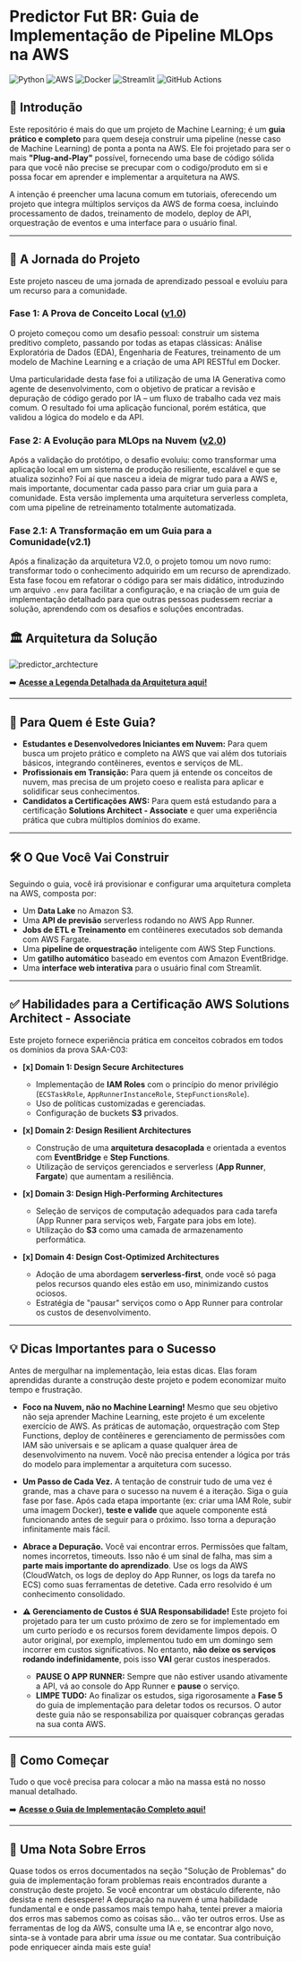 # Predictor Fut BR: Guia de Implementação de Pipeline MLOps na AWS

![Python](https://img.shields.io/badge/Python-3.11-3776AB?style=for-the-badge&logo=python)
![AWS](https://img.shields.io/badge/AWS-232F3E?style=for-the-badge&logo=amazon-aws)
![Docker](https://img.shields.io/badge/Docker-2496ED?style=for-the-badge&logo=docker)
![Streamlit](https://img.shields.io/badge/Streamlit-FF4B4B?style=for-the-badge&logo=streamlit)
![GitHub Actions](https://img.shields.io/badge/GitHub_Actions-2088FF?style=for-the-badge&logo=githubactions&logoColor=white)

## 📖 Introdução

Este repositório é mais do que um projeto de Machine Learning; é um **guia prático e completo** para quem deseja construir uma pipeline (nesse caso de Machine Learning) de ponta a ponta na AWS. Ele foi projetado para ser o mais **"Plug-and-Play"** possível, fornecendo uma base de código sólida para que você não precise se precupar com o codigo/produto em si e possa focar em aprender e implementar a arquitetura na AWS.

A intenção é preencher uma lacuna comum em tutoriais, oferecendo um projeto que integra múltiplos serviços da AWS de forma coesa, incluindo processamento de dados, treinamento de modelo, deploy de API, orquestração de eventos e uma interface para o usuário final.

---

## 🧭 A Jornada do Projeto

Este projeto nasceu de uma jornada de aprendizado pessoal e evoluiu para um recurso para a comunidade.

### Fase 1: A Prova de Conceito Local ([v1.0](https://github.com/bolinhx/predictor_fut_br/releases/tag/v1.0))
O projeto começou como um desafio pessoal: construir um sistema preditivo completo, passando por todas as etapas clássicas: Análise Exploratória de Dados (EDA), Engenharia de Features, treinamento de um modelo de Machine Learning e a criação de uma API RESTful em Docker.

Uma particularidade desta fase foi a utilização de uma IA Generativa como agente de desenvolvimento, com o objetivo de praticar a revisão e depuração de código gerado por IA – um fluxo de trabalho cada vez mais comum. O resultado foi uma aplicação funcional, porém estática, que validou a lógica do modelo e da API.

### Fase 2: A Evolução para MLOps na Nuvem ([v2.0](https://github.com/Bolinhx/predictor_fut_br/releases/tag/v2.0))
Após a validação do protótipo, o desafio evoluiu: como transformar uma aplicação local em um sistema de produção resiliente, escalável e que se atualiza sozinho? Foi aí que nasceu a ideia de migrar tudo para a AWS e, mais importante, documentar cada passo para criar um guia para a comunidade. Esta versão implementa uma arquitetura serverless completa, com uma pipeline de retreinamento totalmente automatizada.

### Fase 2.1: A Transformação em um Guia para a Comunidade(v2.1)
Após a finalização da arquitetura V2.0, o projeto tomou um novo rumo: transformar todo o conhecimento adquirido em um recurso de aprendizado. Esta fase focou em refatorar o código para ser mais didático, introduzindo um arquivo `.env` para facilitar a configuração, e na criação de um guia de implementação detalhado para que outras pessoas pudessem recriar a solução, aprendendo com os desafios e soluções encontradas.

## 🏛️ Arquitetura da Solução

![predictor_archtecture](https://github.com/user-attachments/assets/97ba478b-c136-4adc-9107-701c1dc780ae)


➡️ **[Acesse a Legenda Detalhada da Arquitetura aqui!](./LEGENDA_ARQUITETURA.md)**

---

## 🎯 Para Quem é Este Guia?

* **Estudantes e Desenvolvedores Iniciantes em Nuvem:** Para quem busca um projeto prático e completo na AWS que vai além dos tutoriais básicos, integrando contêineres, eventos e serviços de ML.
* **Profissionais em Transição:** Para quem já entende os conceitos de nuvem, mas precisa de um projeto coeso e realista para aplicar e solidificar seus conhecimentos.
* **Candidatos a Certificações AWS:** Para quem está estudando para a certificação **Solutions Architect - Associate** e quer uma experiência prática que cubra múltiplos domínios do exame.

---

## 🛠️ O Que Você Vai Construir

Seguindo o guia, você irá provisionar e configurar uma arquitetura completa na AWS, composta por:
* Um **Data Lake** no Amazon S3.
* Uma **API de previsão** serverless rodando no AWS App Runner.
* **Jobs de ETL e Treinamento** em contêineres executados sob demanda com AWS Fargate.
* Uma **pipeline de orquestração** inteligente com AWS Step Functions.
* Um **gatilho automático** baseado em eventos com Amazon EventBridge.
* Uma **interface web interativa** para o usuário final com Streamlit.

---

## ✅ Habilidades para a Certificação AWS Solutions Architect - Associate

Este projeto fornece experiência prática em conceitos cobrados em todos os domínios da prova SAA-C03:

- **[x] Domain 1: Design Secure Architectures**
  - Implementação de **IAM Roles** com o princípio do menor privilégio (`ECSTaskRole`, `AppRunnerInstanceRole`, `StepFunctionsRole`).
  - Uso de políticas customizadas e gerenciadas.
  - Configuração de buckets **S3** privados.

- **[x] Domain 2: Design Resilient Architectures**
  - Construção de uma **arquitetura desacoplada** e orientada a eventos com **EventBridge** e **Step Functions**.
  - Utilização de serviços gerenciados e serverless (**App Runner**, **Fargate**) que aumentam a resiliência.

- **[x] Domain 3: Design High-Performing Architectures**
  - Seleção de serviços de computação adequados para cada tarefa (App Runner para serviços web, Fargate para jobs em lote).
  - Utilização do **S3** como uma camada de armazenamento performática.

- **[x] Domain 4: Design Cost-Optimized Architectures**
  - Adoção de uma abordagem **serverless-first**, onde você só paga pelos recursos quando eles estão em uso, minimizando custos ociosos.
  - Estratégia de "pausar" serviços como o App Runner para controlar os custos de desenvolvimento.

---

## 💡 Dicas Importantes para o Sucesso

Antes de mergulhar na implementação, leia estas dicas. Elas foram aprendidas durante a construção deste projeto e podem economizar muito tempo e frustração.

* **Foco na Nuvem, não no Machine Learning!**
    Mesmo que seu objetivo não seja aprender Machine Learning, este projeto é um excelente exercício de AWS. As práticas de automação, orquestração com Step Functions, deploy de contêineres e gerenciamento de permissões com IAM são universais e se aplicam a quase qualquer área de desenvolvimento na nuvem. Você não precisa entender a lógica por trás do modelo para implementar a arquitetura com sucesso.

* **Um Passo de Cada Vez.**
    A tentação de construir tudo de uma vez é grande, mas a chave para o sucesso na nuvem é a iteração. Siga o guia fase por fase. Após cada etapa importante (ex: criar uma IAM Role, subir uma imagem Docker), **teste e valide** que aquele componente está funcionando antes de seguir para o próximo. Isso torna a depuração infinitamente mais fácil.

* **Abrace a Depuração.**
    Você vai encontrar erros. Permissões que faltam, nomes incorretos, timeouts. Isso não é um sinal de falha, mas sim a **parte mais importante do aprendizado**. Use os logs da AWS (CloudWatch, os logs de deploy do App Runner, os logs da tarefa no ECS) como suas ferramentas de detetive. Cada erro resolvido é um conhecimento consolidado.

* **⚠️ Gerenciamento de Custos é SUA Responsabilidade!**
    Este projeto foi projetado para ter um custo próximo de zero se for implementado em um curto período e os recursos forem devidamente limpos depois. O autor original, por exemplo, implementou tudo em um domingo sem incorrer em custos significativos. No entanto, **não deixe os serviços rodando indefinidamente**, pois isso **VAI** gerar custos inesperados.
    * **PAUSE O APP RUNNER:** Sempre que não estiver usando ativamente a API, vá ao console do App Runner e **pause** o serviço.
    * **LIMPE TUDO:** Ao finalizar os estudos, siga rigorosamente a **Fase 5** do guia de implementação para deletar todos os recursos. O autor deste guia não se responsabiliza por quaisquer cobranças geradas na sua conta AWS.

---

## 🚀 Como Começar

Tudo o que você precisa para colocar a mão na massa está no nosso manual detalhado.

➡️ **[Acesse o Guia de Implementação Completo aqui!](./IMPLEMENTATION_GUIDE.md)**

---

## 💬 Uma Nota Sobre Erros

Quase todos os erros documentados na seção "Solução de Problemas" do guia de implementação foram problemas reais encontrados durante a construção deste projeto. Se você encontrar um obstáculo diferente, não desista e nem desespere! A depuração na nuvem é uma habilidade fundamental e e onde passamos mais tempo haha, tentei prever a maioria dos erros mas sabemos como as coisas são... vão ter outros erros. Use as ferramentas de log da AWS, consulte uma IA e, se encontrar algo novo, sinta-se à vontade para abrir uma *issue* ou me contatar. Sua contribuição pode enriquecer ainda mais este guia!
